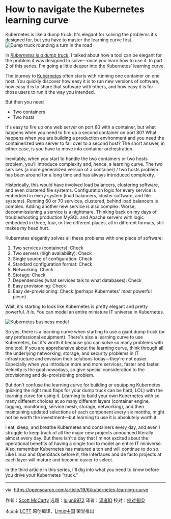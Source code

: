[#]: collector: (lujun9972)
[#]: translator: ( )
[#]: reviewer: ( )
[#]: publisher: ( )
[#]: url: ( )
[#]: subject: (How to navigate the Kubernetes learning curve)
[#]: via: (https://opensource.com/article/19/6/kubernetes-learning-curve)
[#]: author: (Scott McCarty https://opensource.com/users/fatherlinux/users/fatherlinux)

How to navigate the Kubernetes learning curve
======
Kubernetes is like a dump truck. It's elegant for solving the problems
it's designed for, but you have to master the learning curve first.
![Dump truck rounding a turn in the road][1]

In _[Kubernetes is a dump truck][2]_, I talked about how a tool can be elegant for the problem it was designed to solve—once you learn how to use it. In part 2 of this series, I'm going a little deeper into the Kubernetes' learning curve.

The journey to [Kubernetes][3] often starts with running one container on one host. You quickly discover how easy it is to run new versions of software, how easy it is to share that software with others, and how easy it is for those users to run it the way you intended.

But then you need

  * Two containers
  * Two hosts



It's easy to fire up one web server on port 80 with a container, but what happens when you need to fire up a second container on port 80? What happens when you are building a production environment and you need the containerized web server to fail over to a second host? The short answer, in either case, is you have to move into container orchestration.

Inevitably, when you start to handle the two containers or two hosts problem, you'll introduce complexity and, hence, a learning curve. The two services (a more generalized version of a container) / two hosts problem has been around for a long time and has always introduced complexity.

Historically, this would have involved load balancers, clustering software, and even clustered file systems. Configuration logic for every service is embedded in every system (load balancers, cluster software, and file systems). Running 60 or 70 services, clustered, behind load balancers is complex. Adding another new service is also complex. Worse, decommissioning a service is a nightmare. Thinking back on my days of troubleshooting production MySQL and Apache servers with logic embedded in three, four, or five different places, all in different formats, still makes my head hurt.

Kubernetes elegantly solves all these problems with one piece of software:

  1. Two services (containers): Check
  2. Two servers (high availability): Check
  3. Single source of configuration: Check
  4. Standard configuration format: Check
  5. Networking: Check
  6. Storage: Check
  7. Dependencies (what services talk to what databases): Check
  8. Easy provisioning: Check
  9. Easy de-provisioning: Check (perhaps Kubernetes' _most_ powerful piece)



Wait, it's starting to look like Kubernetes is pretty elegant and pretty powerful. _It is._ You can model an entire miniature IT universe in Kubernetes.

![Kubernetes business model][4]

So yes, there is a learning curve when starting to use a giant dump truck (or any professional equipment). There's also a learning curve to use Kubernetes, but it's worth it because you can solve so many problems with one tool. If you are apprehensive about the learning curve, think through all the underlying networking, storage, and security problems in IT infrastructure and envision their solutions today—they're not easier. Especially when you introduce more and more services, faster and faster. Velocity is the goal nowadays, so give special consideration to the provisioning and de-provisioning problem.

But don't confuse the learning curve for building or equipping Kubernetes (picking the right mud flaps for your dump truck can be hard, LOL) with the learning curve for using it. Learning to build your own Kubernetes with so many different choices at so many different layers (container engine, logging, monitoring, service mesh, storage, networking), and then maintaining updated selections of each component every six months, might not be worth the investment—but learning to use it is absolutely worth it.

I eat, sleep, and breathe Kubernetes and containers every day, and even I struggle to keep track of all the major new projects announced literally almost every day. But there isn't a day that I'm not excited about the operational benefits of having a single tool to model an entire IT miniverse. Also, remember Kubernetes has matured a ton and will continue to do so. Like Linux and OpenStack before it, the interfaces and de facto projects at each layer will mature and become easier to select.

In the third article in this series, I'll dig into what you need to know before you drive your Kubernetes "truck."

--------------------------------------------------------------------------------

via: https://opensource.com/article/19/6/kubernetes-learning-curve

作者：[Scott McCarty][a]
选题：[lujun9972][b]
译者：[译者ID](https://github.com/译者ID)
校对：[校对者ID](https://github.com/校对者ID)

本文由 [LCTT](https://github.com/LCTT/TranslateProject) 原创编译，[Linux中国](https://linux.cn/) 荣誉推出

[a]: https://opensource.com/users/fatherlinux/users/fatherlinux
[b]: https://github.com/lujun9972
[1]: https://opensource.com/sites/default/files/styles/image-full-size/public/lead-images/dumptruck_car_vehicle_storage_container_road.jpg?itok=TWK0CbX_ (Dump truck rounding a turn in the road)
[2]: https://opensource.com/article/19/6/kubernetes-dump-truck
[3]: https://kubernetes.io/
[4]: https://opensource.com/sites/default/files/uploads/developer_native_experience_-_mapped_to_traditional_1.png (Kubernetes business model)
